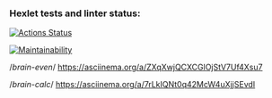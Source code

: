 ### Hexlet tests and linter status:
[![Actions Status](https://github.com/AlexShaSo/frontend-project-44/actions/workflows/hexlet-check.yml/badge.svg)](https://github.com/AlexShaSo/frontend-project-44/actions)

[![Maintainability](https://api.codeclimate.com/v1/badges/8e5c1b9b3dcac65ba693/maintainability)](https://codeclimate.com/github/AlexShaSo/frontend-project-44/maintainability)

/*brain-even*/
https://asciinema.org/a/ZXqXwjQCXCGlOjStV7Uf4Xsu7

/*brain-calc*/
https://asciinema.org/a/7rLkIQNt0q42McW4uXjjSEvdI 